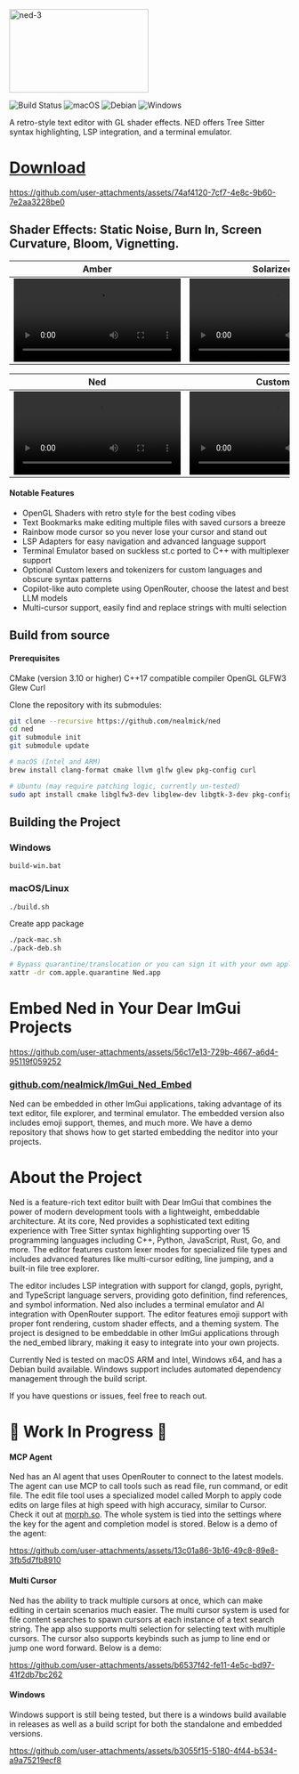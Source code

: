 <img width="250" height="150" alt="ned-3" src="https://github.com/user-attachments/assets/49cc36bf-1164-4bdc-bc22-7b89a0021c77" />

<img src="https://github.com/nealmick/ned/actions/workflows/pack-app.yml/badge.svg" alt="Build Status">  ![macOS](https://img.shields.io/badge/macOS-✓-success?logo=apple&logoColor=white)  ![Debian](https://img.shields.io/badge/Debian-✓-success?logo=debian&logoColor=white)  ![Windows](https://img.shields.io/badge/Windows-✓-success?logo=microsoft&logoColor=white)

A retro-style text editor with GL shader effects. NED offers Tree Sitter syntax highlighting, LSP integration, and a terminal emulator.


# [Download](https://github.com/nealmick/ned/releases)

https://github.com/user-attachments/assets/74af4120-7cf7-4e8c-9b60-7e2aa3228be0

## Shader Effects:  Static Noise, Burn In, Screen Curvature, Bloom, Vignetting. 
| Amber | Solarized |
|---------|---------|
| <video src="https://github.com/user-attachments/assets/1461119f-8eef-4fe0-8564-c49ab1d0b227" width="300"></video> | <video src="https://github.com/user-attachments/assets/465204eb-cd81-4621-8a03-e5319b8a9103" width="300"></video> |

| Ned | Custom |
|---------|---------|
| <video src="https://github.com/user-attachments/assets/9f352517-2c51-4fa2-a008-84c254175326" width="300"></video> | <video src="https://github.com/user-attachments/assets/86c6810e-2507-440c-80cd-467df04483ce" width="300"></video> |




#### Notable Features
- OpenGL Shaders with retro style for the best coding vibes
- Text Bookmarks make editing multiple files with saved cursors a breeze
- Rainbow mode cursor so you never lose your cursor and stand out
- LSP Adapters for easy navigation and advanced language support
- Terminal Emulator based on suckless st.c ported to C++ with multiplexer support
- Optional Custom lexers and tokenizers for custom languages and obscure syntax patterns
- Copilot-like auto complete using OpenRouter, choose the latest and best LLM models
- Multi-cursor support, easily find and replace strings with multi selection



## Build from source
#### Prerequisites
CMake (version 3.10 or higher)
C++17 compatible compiler
OpenGL
GLFW3
Glew
Curl

Clone the repository with its submodules:
```sh
git clone --recursive https://github.com/nealmick/ned
cd ned
git submodule init
git submodule update

# macOS (Intel and ARM)
brew install clang-format cmake llvm glfw glew pkg-config curl

# Ubuntu (may require patching logic, currently un-tested)
sudo apt install cmake libglfw3-dev libglew-dev libgtk-3-dev pkg-config build-essential libcurl4-openssl-dev clang-format mesa-utils

```

## Building the Project

### Windows

```batch
build-win.bat
```

### macOS/Linux
```sh
./build.sh
```

Create app package
```sh
./pack-mac.sh
./pack-deb.sh

# Bypass quarantine/translocation or you can sign it with your own apple dev acc
xattr -dr com.apple.quarantine Ned.app

```


# Embed Ned in Your Dear ImGui Projects

https://github.com/user-attachments/assets/56c17e13-729b-4667-a6d4-95119f059252
### [github.com/nealmick/ImGui_Ned_Embed](https://github.com/nealmick/ImGui_Ned_Embed)

Ned can be embedded in other ImGui applications, taking advantage of its text editor, file explorer, and terminal emulator. The embedded version also includes emoji support, themes, and much more. We have a demo repository that shows how to get started embedding the neditor into your projects.







# About the Project
Ned is a feature-rich text editor built with Dear ImGui that combines the power of modern development tools with a lightweight, embeddable architecture. At its core, Ned provides a sophisticated text editing experience with Tree Sitter syntax highlighting supporting over 15 programming languages including C++, Python, JavaScript, Rust, Go, and more. The editor features custom lexer modes for specialized file types and includes advanced features like multi-cursor editing, line jumping, and a built-in file tree explorer.

The editor includes LSP integration with support for clangd, gopls, pyright, and TypeScript language servers, providing goto definition, find references, and symbol information. Ned also includes a terminal emulator and AI integration with OpenRouter support. The editor features emoji support with proper font rendering, custom shader effects, and a theming system. The project is designed to be embeddable in other ImGui applications through the ned_embed library, making it easy to integrate into your own projects.

Currently Ned is tested on macOS ARM and Intel, Windows x64, and has a Debian build available. Windows support includes automated dependency management through the build script.  

If you have questions or issues, feel free to reach out.


# 👷 Work In Progress 🔨
#### MCP Agent 
Ned has an AI agent that uses OpenRouter to connect to the latest models. The agent can use MCP to call tools such as read file, run command, or edit file. The edit file tool uses a specialized model called Morph to apply code edits on large files at high speed with high accuracy, similar to Cursor. Check it out at [morph.so](https://morphllm.com). The whole system is tied into the settings where the key for the agent and completion model is stored. Below is a demo of the agent:

https://github.com/user-attachments/assets/13c01a86-3b16-49c8-89e8-3fb5d7fb8910

#### Multi Cursor
Ned has the ability to track multiple cursors at once, which can make editing in certain scenarios much easier. The multi cursor system is used for file content searches to spawn cursors at each instance of a text search string. The app also supports multi selection for selecting text with multiple cursors. The cursor also supports keybinds such as jump to line end or jump one word forward. Below is a demo:

https://github.com/user-attachments/assets/b6537f42-fe11-4e5c-bd97-41f2db7bc262

#### Windows
Windows support is still being tested, but there is a windows build available in releases as well as a build script for both the standalone and embedded versions. 

https://github.com/user-attachments/assets/b3055f15-5180-4f44-b534-a9a75219ecf8


